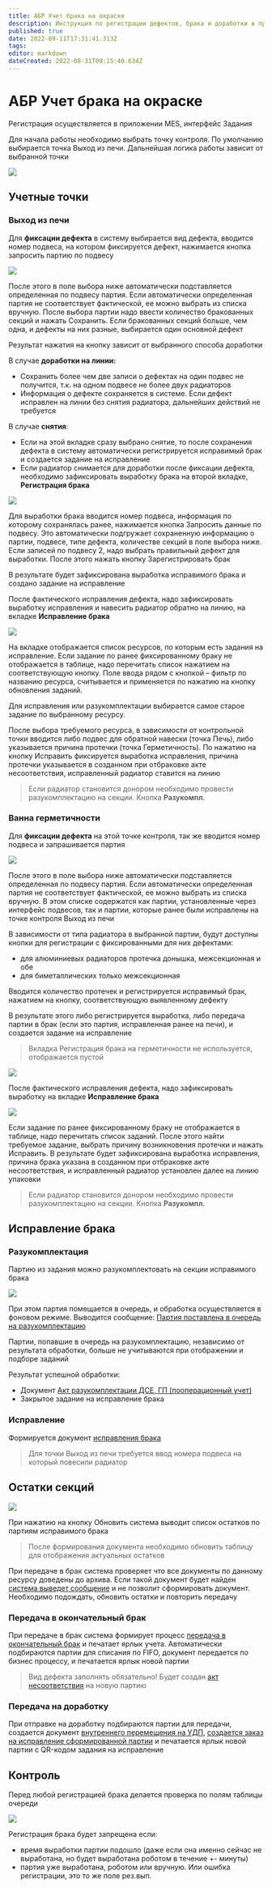 ```yaml
---
title: АБР Учет брака на окраске
description: Инструкция по регистрации дефектов, брака и доработки в приложении MES на окрасочных линиях
published: true
date: 2022-09-11T17:31:41.313Z
tags: 
editor: markdown
dateCreated: 2022-08-31T09:15:40.634Z
---
```


# АБР Учет брака на окраске

Регистрация осуществляется в приложении MES, интерфейс Задания

Для начала работы необходимо выбрать точку контроля. По умолчанию выбирается точка Выход из печи. Дальнейшая логика работы зависит от выбранной точки

![](<../../../../../assets/1 (51).png>)

## **Учетные точки**

### **Выход из печи**

Для **фиксации дефекта** в систему выбирается вид дефекта, вводится номер подвеса, на котором фиксируется дефект, нажимается кнопка запросить партию по подвесу

![](<../../../../../assets/image (802).png>)

После этого в поле выбора ниже автоматически подставляется определенная по подвесу партия. Если автоматически определенная партия не соответствует фактической, ее можно выбрать из списка вручную. После выбора партии надо ввести количество бракованных секций и нажать Сохранить. Если бракованных секций больше, чем одна, и дефекты на них разные, выбирается один основной дефект

Результат нажатия на кнопку зависит от выбранного способа доработки

В случае **доработки на линии:**

* Сохранить более чем две записи о дефектах на один подвес не получится, т.к. на одном подвесе не более двух радиаторов
* Информация о дефекте сохраняется в системе. Если дефект исправлен на линии без снятия радиатора, дальнейших действий не требуется

В случае **снятия**:

* Если на этой вкладке сразу выбрано снятие, то после сохранения дефекта в систему автоматически регистрируется исправимый брак и создается задание на исправление
* Если радиатор снимается для доработки после фиксации дефекта, необходимо зафиксировать выработку брака на второй вкладке, **Регистрация брака**

![](<../../../../../assets/3 (20).png>)

Для выработки брака вводится номер подвеса, информация по которому сохранялась ранее, нажимается кнопка Запросить данные по подвесу. Это автоматически подгружает сохраненную информацию о партии, подвесе, типе дефекта, количестве секций в поле выбора ниже. Если записей по подвесу 2, надо выбрать правильный дефект для выработки. После этого нажать кнопку Зарегистрировать брак

В результате будет зафиксирована выработка исправимого брака и создано задание на исправление

После фактического исправления дефекта, надо зафиксировать выработку исправления и навесить радиатор обратно на линию, на вкладке **Исправление брака**

![](<../../../../../assets/image (748).png>)

На вкладке отображается список ресурсов, по которым есть задания на исправление. Если задание по ранее фиксированному браку не отображается в таблице, надо перечитать список нажатием на соответствующую кнопку. Поле ввода рядом с кнопкой – фильтр по названию ресурса, считывается и применяется по нажатию на кнопку обновления заданий.

Для исправления или разукомплектации выбирается самое старое задание по выбранному ресурсу.

После выбора требуемого ресурса, в зависимости от контрольной точки вводится либо подвес для обратной навески (точка Печь), либо указывается причина протечки (точка Герметичность). По нажатию на кнопку Исправить фиксируется выработка исправления, причина протечки указывается в созданном при отбраковке акте несоответствия, исправленный радиатор ставится на линию


>Если радиатор становится донором необходимо провести разукомплектацию на секции. Кнопка **Разукомпл.**


### **Ванна герметичности**

Для **фиксации дефекта** на этой точке контроля, так же вводится номер подвеса и запрашивается партия

![](<../../../../../assets/5 (82).png>)

После этого в поле выбора ниже автоматически подставляется определенная по подвесу партия. Если автоматически определенная партия не соответствует фактической, ее можно выбрать из списка вручную. В этом списке содержатся как партии, установленные через интерфейс подвесов, так и партии, которые ранее были исправлены на точке контроля Выход из печи

В зависимости от типа радиатора в выбранной партии, будут доступны кнопки для регистрации с фиксированными для них дефектами:

* для алюминиевых радиаторов протечка донышка, межсекционная и обе
* для биметаллических только межсекционная

Вводится количество протечек и регистрируется исправимый брак, нажатием на кнопку, соответствующую выявленному дефекту

В результате этого либо регистрируется выработка, либо передача партии в брак (если это партия, исправленная ранее на печи), и создается задание на исправление


>Вкладка Регистрация брака на герметичности не используется, отображается пустой


![](<../../../../../assets/6 (78).png>)

После фактического исправления дефекта, надо зафиксировать выработку на вкладке **Исправление брака**

![](<../../../../../assets/7 (68).png>)

Если задание по ранее фиксированному браку не отображается в таблице, надо перечитать список заданий. После этого найти требуемое задание, выбрать причину возникновения протечки и нажать Исправить. В результате будет зафиксирована выработка исправления, причина брака указана в созданном при отбраковке акте несоответствия, и исправленный радиатор установлен далее на линию упаковки


>Если радиатор становится донором необходимо провести разукомплектацию на секции. Кнопка **Разукомпл.**


## **Исправление** брака

### Разукомплектация

Партию из задания можно разукомплектовать на секции исправимого брака

![](<../../../../../assets/image (731).png>)

При этом партия помещается в очередь, и обработка осуществляется в фоновом режиме. Выводится сообщение: [Партия поставлена в очередь на разукомплектацию](../../../uchet-v-prilozhenii-mes/informacionnye-soobsheniya.md#partiya-postavlena-v-ochered-na-razukomplektaciyu)

Партии, попавшие в очередь на разукомплектацию, независимо от результата обработки, больше не учитываются при отображении и подборе заданий

Результат успешной обработки:

* Документ [Акт разукомплектации ДСЕ, ГП (пооперационный учет)](../../../../../uchet/razukomplektaciya/dokumenty-razukomplektacii.md)
* Закрытое задание на исправление брака

### Исправление

Формируется документ [исправления брака](../../../../../upravlenie-kachestvom/dokumenty-po-uchetu-kachestva/uchet-braka/ispravlenie-braka.md)


>Для точки Выход из печи требуется ввод номера подвеса на который повесили радиатор


## Остатки секций

![](<../../../../../assets/image (1027).png>)

При нажатию на кнопку Обновить система выводит список остатков по партиям исправимого брака


>После формирования документа необходимо обновить таблицу для отображения актуальных остатков


При передаче в брак система проверяет что все документы по данному ресурсу доведены до архива. Если такой документ будет найден [система выведет сообщение](../../../uchet-v-prilozhenii-mes/informacionnye-soobsheniya.md#po-resursu-...-est-dokumenty-braka-ne-dovedennye-do-arkhiva) и не позволит сформировать документ. Необходимо подождать, обновить остатки и повторить передачу

### Передача в окончательный брак

При передаче в брак система формирует процесс [передача в окончательный брак](../../../uchet-v-prilozhenii-mes/razdelenie-partii/peredacha-v-brak.md#peredacha-v-okonchatelnyi-brak) и печатает ярлык учета. Автоматически подбираются партии для списания по FIFO, документ передается по бизнес процессу, и печатается ярлык новой партии


>Вид дефекта заполнять обязательно! Будет создан [акт несоответствия](../../../../../upravlenie-kachestvom/dokumenty-po-uchetu-kachestva/uchet-braka/akt-nesootvetstviya/) на новую партию


### Передача на доработку

При отправке на доработку подбираются партии для передачи, создается документ [внутреннего перемещения на УДП](../../../../../uchet/peremesheniya-tovarov-1/vnutrennee-peremeshenie/), [создается заказ на исправление сформированной партии](../../../../../upravlenie-proizvodstvom/mrp-planirovanie/zakazy-na-proizvodstvo-1.md) и печатается ярлык новой партии с QR-кодом задания на исправление

## Контроль

Перед любой регистрацией брака делается проверка по полям таблицы очереди

![](<../../../../../assets/image (705).png>)

Регистрация брака будет запрещена если:

* время выработки партии подошло (даже если она именно сейчас не выработана, но будет выработана роботом в течение +- минуты)
* партия уже выработана, роботом или вручную. Или ошибка регистрации, это то же поле рез.вып.
